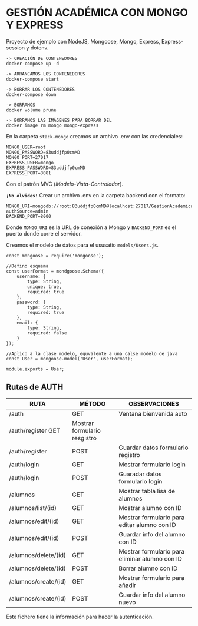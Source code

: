 # GESTIÓN ACADÉMICA CON MONGO Y EXPRESS

Proyecto de ejemplo con NodeJS, Mongoose, Mongo, Express, Express-session y dotenv.

```
-> CREACIÓN DE CONTENEDORES
docker-compose up -d

-> ARRANCAMOS LOS CONTENEDORES
docker-compose start

-> BORRAR LOS CONTENEDORES
docker-compose down

-> BORRAMOS
docker volume prune

-> BORRAMOS LAS IMÁGENES PARA BORRAR DEL
docker image rm mongo mongo-express
```

En la carpeta `stack-mongo` creamos un archivo .env con las credenciales:

```
MONGO_USER=root
MONGO_PASSWORD=83uddjfp0cmMD
MONGO_PORT=27017
EXPRESS_USER=mongo
EXPRESS_PASSWORD=83uddjfp0cmMD
EXPRESS_PORT=8081
```



Con el patrón MVC (_Modelo-Vista-Controlador_).

**`¡No olvides!`** Crear un archivo .env en la carpeta backend con el formato:

```
MONGO_URI=mongodb://root:83uddjfp0cmMD@localhost:27017/GestionAcademica?authSource=admin
BACKEND_PORT=8000
```

Donde `MONGO_URI` es la URL de conexión a Mongo y `BACKEND_PORT` es el puerto donde corre el servidor.

Creamos el modelo de datos para el ususatio `models/Users.js`.

```
const mongoose = require('mongoose');

//Defino esquema
const userFormat = mondgoose.Schema({
    username: { 
        type: String, 
        unique: true, 
        required: true 
    },
    password: { 
        type: String, 
        required: true 
    },
    email: {
        type: String,
        required: false
    }
});

//Aplico a la clase modelo, equvalente a una calse modelo de java
const User = mongoose.model('User', userFormat);

module.exports = User;
```

## Rutas de AUTH

RUTA | MÉTODO | OBSERVACIONES
-----|--------|--------------
/auth | GET | Ventana bienvenida auto
/auth/register GET | Mostrar formulario resgistro
/auth/register | POST | Guardar datos formulario registro
/auth/login | GET   | Mostrar formulario login
/auth/login |POST   |   Guaradar datos formulario login
/alumnos | GET | Mostrar tabla lisa de alumnos
/alumnos/list/(id) | GET | Mostrar alumno con ID
/alumnos/edit/(id) | GET | Mostrar formulario para editar alumno con ID
/alumnos/edit/(id) | POST | Guardar info del alumno con ID
/alumnos/delete/(id) | GET | Mostrar formulario para eliminar alumno con ID
/alumnos/delete/(id) | POST | Borrar alumno con ID
/alumnos/create/(id) | GET | Mostrar formulario para añadir
/alumnos/create/(id) | POST | Guardar info del alumno nuevo

Este fichero tiene la información para hacer la autenticación.
